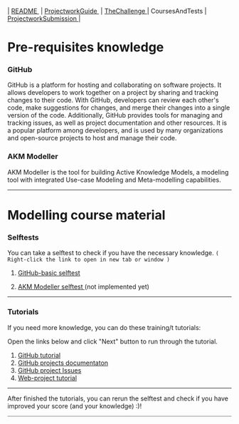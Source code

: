| [README ](README.md) | [ProjectworkGuide ](ProjectworkGuide.md) | [TheChallenge ](TheChallenge.md) | CoursesAndTests | [ProjectworkSubmission ](ProjectworkSubmission.md) |

# Pre-requisites knowledge


### GitHub

GitHub is a platform for hosting and collaborating on software projects. It allows developers to work together on a project by sharing and tracking changes to their code. With GitHub, developers can review each other's code, make suggestions for changes, and merge their changes into a single version of the code. Additionally, GitHub provides tools for managing and tracking issues, as well as project documentation and other resources. It is a popular platform among developers, and is used by many organizations and open-source projects to host and manage their code.


### AKM Modeller

AKM Modeller is the tool for building Active Knowledge Models, a modeling tool with integrated Use-case Modeling and Meta-modelling capabilities.

---

# Modelling course material

### Selftests

You can take a selftest to check if you have the necessary knowledge. <code>( Right-click the link to open in new tab or window )</code>

1. [GitHub-basic selftest](https://www.w3schools.com/git/git_quiz.asp?remote=github)

5. [AKM Modeller selftest ](https://......) (not implemented yet)

---

### Tutorials

If you need more knowledge, you can do these training/t tutorials:

Open the links below and click "Next" button to run through the tutorial.

1. [GitHub tutorial](https://www.w3schools.com/git/git_intro.asp?remote=github)
1. [GitHub projects documentaton](https://docs.github.com/en/issues/planning-and-tracking-with-projects/learning-about-projects)
1. [GitHub project Issues](https://github.com/features/issues)
1. [Web-project tutorial](https://...)

---

After finished the tutorials, you can rerun the selftest and check if you have improved your score (and your knowledge) :)!

<hr style="background: gray" /> 
